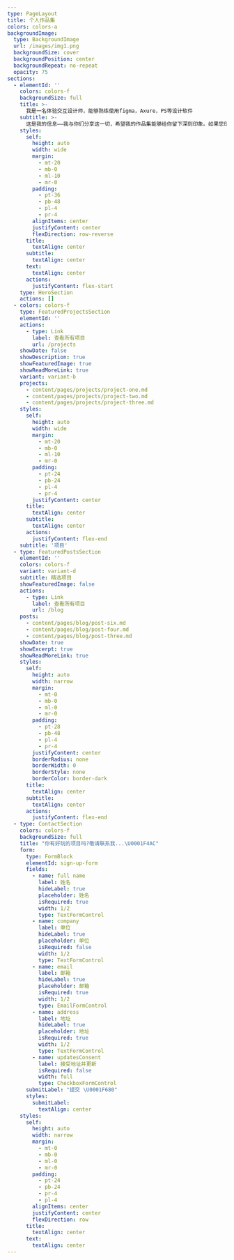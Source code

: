 ```yaml
---
type: PageLayout
title: 个人作品集
colors: colors-a
backgroundImage:
  type: BackgroundImage
  url: /images/img1.png
  backgroundSize: cover
  backgroundPosition: center
  backgroundRepeat: no-repeat
  opacity: 75
sections:
  - elementId: ''
    colors: colors-f
    backgroundSize: full
    title: >-
      我是一名体验交互设计师，能够熟练使用figma，Axure，PS等设计软件
    subtitle: >-
      这是我的信息——我与你们分享这一切，希望我的作品集能够给你留下深刻印象。如果您印象深刻，您可以继续向下滚动以查看有关我的更多详细信息和证书。
    styles:
      self:
        height: auto
        width: wide
        margin:
          - mt-20
          - mb-0
          - ml-10
          - mr-0
        padding:
          - pt-36
          - pb-48
          - pl-4
          - pr-4
        alignItems: center
        justifyContent: center
        flexDirection: row-reverse
      title:
        textAlign: center
      subtitle:
        textAlign: center
      text:
        textAlign: center
      actions:
        justifyContent: flex-start
    type: HeroSection
    actions: []
  - colors: colors-f
    type: FeaturedProjectsSection
    elementId: ''
    actions:
      - type: Link
        label: 查看所有项目
        url: /projects
    showDate: false
    showDescription: true
    showFeaturedImage: true
    showReadMoreLink: true
    variant: variant-b
    projects:
      - content/pages/projects/project-one.md
      - content/pages/projects/project-two.md
      - content/pages/projects/project-three.md
    styles:
      self:
        height: auto
        width: wide
        margin:
          - mt-20
          - mb-0
          - ml-10
          - mr-0
        padding:
          - pt-24
          - pb-24
          - pl-4
          - pr-4
        justifyContent: center
      title:
        textAlign: center
      subtitle:
        textAlign: center
      actions:
        justifyContent: flex-end
    subtitle: '项目'
  - type: FeaturedPostsSection
    elementId: ''
    colors: colors-f
    variant: variant-d
    subtitle: 精选项目
    showFeaturedImage: false
    actions:
      - type: Link
        label: 查看所有项目
        url: /blog
    posts:
      - content/pages/blog/post-six.md
      - content/pages/blog/post-four.md
      - content/pages/blog/post-three.md
    showDate: true
    showExcerpt: true
    showReadMoreLink: true
    styles:
      self:
        height: auto
        width: narrow
        margin:
          - mt-0
          - mb-0
          - ml-0
          - mr-0
        padding:
          - pt-28
          - pb-48
          - pl-4
          - pr-4
        justifyContent: center
        borderRadius: none
        borderWidth: 0
        borderStyle: none
        borderColor: border-dark
      title:
        textAlign: center
      subtitle:
        textAlign: center
      actions:
        justifyContent: flex-end
  - type: ContactSection
    colors: colors-f
    backgroundSize: full
    title: "你有好玩的项目吗?敬请联系我...\U0001F4AC"
    form:
      type: FormBlock
      elementId: sign-up-form
      fields:
        - name: full name
          label: 姓名
          hideLabel: true
          placeholder: 姓名
          isRequired: true
          width: 1/2
          type: TextFormControl
        - name: company
          label: 单位
          hideLabel: true
          placeholder: 单位
          isRequired: false
          width: 1/2
          type: TextFormControl
        - name: email
          label: 邮箱
          hideLabel: true
          placeholder: 邮箱
          isRequired: true
          width: 1/2
          type: EmailFormControl
        - name: address
          label: 地址
          hideLabel: true
          placeholder: 地址
          isRequired: true
          width: 1/2
          type: TextFormControl
        - name: updatesConsent
          label: 接受地址并更新
          isRequired: false
          width: full
          type: CheckboxFormControl
      submitLabel: "提交 \U0001F680"
      styles:
        submitLabel:
          textAlign: center
    styles:
      self:
        height: auto
        width: narrow
        margin:
          - mt-0
          - mb-0
          - ml-0
          - mr-0
        padding:
          - pt-24
          - pb-24
          - pr-4
          - pl-4
        alignItems: center
        justifyContent: center
        flexDirection: row
      title:
        textAlign: center
      text:
        textAlign: center
---
```

